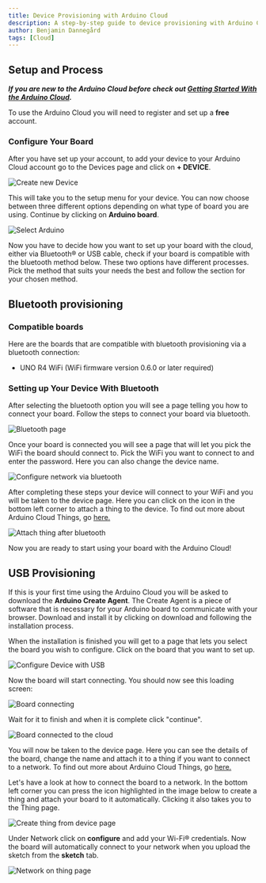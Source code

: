 ```yaml
---
title: Device Provisioning with Arduino Cloud
description: A step-by-step guide to device provisioning with Arduino Cloud.
author: Benjamin Dannegård
tags: [Cloud]
---
```


## Setup and Process

***If you are new to the Arduino Cloud before check out [Getting Started With the Arduino Cloud](/arduino-cloud/getting-started/iot-cloud-getting-started).***

To use the Arduino Cloud you will need to register and set up a **free** account.

### Configure Your Board

After you have set up your account, to add your device to your Arduino Cloud account go to the Devices page and click on **+ DEVICE**.

![Create new Device](assets/creating-new-device.png)

This will take you to the setup menu for your device. You can now choose between three different options depending on what type of board you are using. Continue by clicking on **Arduino board**.

![Select Arduino](assets/selecting-board-type.png)

Now you have to decide how you want to set up your board with the cloud, either via Bluetooth® or USB cable, check if your board is compatible with the bluetooth method below. These two options have different processes. Pick the method that suits your needs the best and follow the section for your chosen method.

## Bluetooth provisioning

### Compatible boards

Here are the boards that are compatible with bluetooth provisioning via a bluetooth connection:

- UNO R4 WiFi (WiFi firmware version 0.6.0 or later required)

### Setting up Your Device With Bluetooth

After selecting the bluetooth option you will see a page telling you how to connect your board. Follow the steps to connect your board via bluetooth.

![Bluetooth page](assets/connect-with-bluetooth.png)

Once your board is connected you will see a page that will let you pick the WiFi the board should connect to. Pick the WiFi you want to connect to and enter the password. Here you can also change the device name.

![Configure network via bluetooth](assets/connect-to-network-bluetooth.png)

After completing these steps your device will connect to your WiFi and you will be taken to the device page. Here you can click on the icon in the bottom left corner to attach a thing to the device. To find out more about Arduino Cloud Things, go [here.](https://docs.arduino.cc/arduino-cloud/cloud-interface/things/)

![Attach thing after bluetooth](assets/attach-thing-to-bluetooth.png)

Now you are ready to start using your board with the Arduino Cloud!

## USB Provisioning

If this is your first time using the Arduino Cloud you will be asked to download the **Arduino Create Agent**. The Create Agent is a piece of software that is necessary for your Arduino board to communicate with your browser. Download and install it by clicking on download and following the installation process.

When the installation is finished you will get to a page that lets you select the board you wish to configure. Click on the board that you want to set up.

![Configure Device with USB](assets/connect-with-usb.png)

Now the board will start connecting. You should now see this loading screen:

![Board connecting](assets/connecting-with-usb-loading.png)

Wait for it to finish and when it is complete click "continue".

![Board connected to the cloud](assets/succesfull-connection-with-usb.png)

You will now be taken to the device page. Here you can see the details of the board, change the name and attach it to a thing if you want to connect to a network. To find out more about Arduino Cloud Things, go [here.](https://docs.arduino.cc/arduino-cloud/cloud-interface/things/)

Let's have a look at how to connect the board to a network. In the bottom left corner you can press the icon highlighted in the image below to create a thing and attach your board to it automatically. Clicking it also takes you to the Thing page.

![Create thing from device page](assets/device-overview-usb.png)

Under Network click on **configure** and add your Wi-Fi® credentials. Now the board will automatically connect to your network when you upload the sketch from the **sketch** tab.

![Network on thing page](assets/network-config-thing-page.png)
